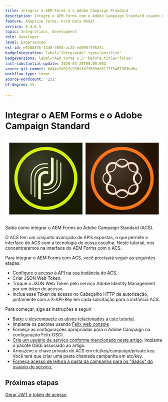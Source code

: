 ```yaml
---
title: Integrar o AEM Forms e o Adobe Campaign Standard
description: Integre o AEM Forms com o Adobe Campaign Standard usando o modelo de dados do formulário do AEM Forms para buscar informações de perfil da campanha do ACS etc.
feature: Adaptive Forms, Form Data Model
version: 6.4,6.5
topic: Integrations, Development
role: Developer
level: Experienced
exl-id: e028837b-13d8-4058-ac25-ed095f49524c
badgeIntegration: label="Integração" type="positive"
badgeVersions: label="AEM Forms 6.5" before-title="false"
last-substantial-update: 2020-03-20T00:00:00Z
source-git-commit: b044c9982fc9309fb73509dd3117f5467903bd6a
workflow-type: tm+mt
source-wordcount: '251'
ht-degree: 1%

---
```


# Integrar o AEM Forms e o Adobe Campaign Standard

![formsandcampaign](assets/helpx-cards-forms.png)

Saiba como integrar o AEM Forms ao Adobe Campaign Standard (ACS).

O ACS tem um conjunto avançado de APIs expostas, o que permite a interface do ACS com a tecnologia de nossa escolha. Neste tutorial, nos concentraremos na interface do AEM Forms com o ACS.

Para integrar o AEM Forms com ACS, você precisará seguir as seguintes etapas:

* [Configure o acesso à API na sua instância do ACS.](https://experienceleague.adobe.com/docs/campaign-standard/using/working-with-apis/get-started-apis.html?lang=en)
* Criar JSON Web Token.
* Troque o JSON Web Token pelo serviço Adobe Identity Management por um token de acesso.
* Inclua esse Token de acesso no Cabeçalho HTTP de autorização, juntamente com a X-API-Key em cada solicitação para a instância ACS.

Para começar, siga as instruções a seguir

* [Baixe e descompacte os ativos relacionados a este tutorial.](assets/aem-forms-and-acs-bundles.zip)
* Implante os pacotes usando [Felix web console](http://localhost:4502/system/console/bundles)
* Forneça as configurações apropriadas para o Adobe Campaign na configuração Felix OSGI.
* [Crie um usuário de serviço conforme mencionado neste artigo](/help/forms/adaptive-forms/service-user-tutorial-develop.md). Implante o pacote OSGi associado ao artigo.
* Armazene a chave privada do ACS em etc/key/campaign/private.key. Você terá que criar uma pasta chamada campanha em etc/key.
* [Forneça acesso de leitura à pasta da campanha para os &quot;dados&quot; do usuário do serviço.](http://localhost:4502/useradmin)

## Próximas etapas

[Gerar JWT e token de acesso](partone.md)
